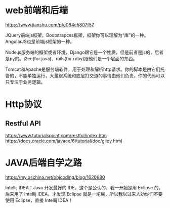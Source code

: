 
# web前端和后端
https://www.jianshu.com/p/e084c5807f57

JQuery前端js框架，Bootstrapcss框架，框架你可以理解为“库”的一种。
AngularJS也是前端js框架的一种。

Node.js服务端的框架或者环境，Django跟它是一个性质，但是前者是js的，后者是py的。j2ee(for java)、rails(for ruby)跟他们是一个层面的东西。

Tomcat和Apache是服务端软件，用于处理和解析http请求。你的脚本是由它们托管的，不能单独运行，大量跟系统和底层打交道的事情由他们负责，你的代码可以只专注于业务逻辑。


# Http协议




## Restful API 
https://www.tutorialspoint.com/restful/index.htm
https://docs.oracle.com/javaee/6/tutorial/doc/gijqy.html

# JAVA后端自学之路
https://my.oschina.net/objcoding/blog/1620980

Intellij IDEA：Java 开发最好的 IDE，这个是公认的，我一开始是用 Eclipse 的，后来用了 Intellij IDEA，才发现 Eclipse 就是一坨屎，所以我以过来人劝你们不要使用 Eclipse，直接 Intellij IDEA！



